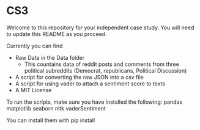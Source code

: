 # CS3

Welcome to this repository for your independent case study. You will need to update this README as you proceed.

Currently you can find
- Raw Data in the Data folder
    - This countains data of reddit posts and comments from three political subreddits (Democrat, republicans, Political Discussion)
- A script for converting the raw JSON into a csv file
- A script for using vader to attach a sentiment score to texts
- A MIT License

To run the scripts, make sure you have installed the following:
pandas
matplotlib
seaborn
nltk
vaderSentiment

You can install them with pip install <module>
